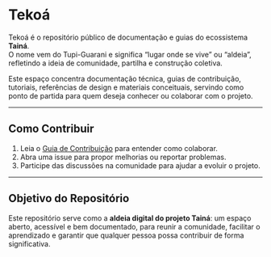 # Tekoá

Tekoá é o repositório público de documentação e guias do ecossistema **Tainá**.  
O nome vem do Tupi-Guarani e significa “lugar onde se vive” ou “aldeia”, refletindo a ideia de comunidade, partilha e construção coletiva.

Este espaço concentra documentação técnica, guias de contribuição, tutoriais, referências de design e materiais conceituais, servindo como ponto de partida para quem deseja conhecer ou colaborar com o projeto.

---

## Como Contribuir

1. Leia o [Guia de Contribuição](CONTRIBUTING.md) para entender como colaborar.
2. Abra uma issue para propor melhorias ou reportar problemas.
3. Participe das discussões na comunidade para ajudar a evoluir o projeto.

---

## Objetivo do Repositório

Este repositório serve como a **aldeia digital do projeto Tainá**: um espaço aberto, acessível e bem documentado, para reunir a comunidade, facilitar o aprendizado e garantir que qualquer pessoa possa contribuir de forma significativa.
